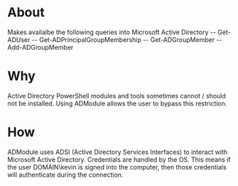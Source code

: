 # About

Makes availalbe the following queries into Microsoft Active Directory
 -- Get-ADUser
 -- Get-ADPrincipalGroupMembership
 -- Get-ADGroupMember
 -- Add-ADGroupMember

# Why
Active Directory PowerShell modules and tools sometimes cannot / should not be installed. Using ADModule allows the user to bypass this restriction.

# How

ADModule uses ADSI (Active Directory Services Interfaces) to interact with Microsoft Active Directory. Credentials are handled by the OS.
This means if the user DOMAIN\kevin is signed into the computer, then those credentials will authenticate during the connection.
